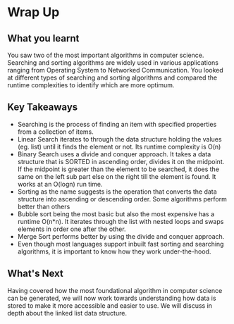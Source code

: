 # Wrap Up

## What you learnt
You saw two of the most important algorithms in computer science. Searching and sorting algorithms are widely used in various applications ranging from Operating System to Networked Communication. You looked at different types of searching and sorting algorithms and compared the runtime complexities to identify which are more optimum.

## Key Takeaways
- Searching is the process of finding an item with specified properties from a
collection of items.
- Linear Search iterates to through the data structure holding the values (eg. list) until it finds the element or not. Its runtime complexity is O(n)
- Binary Search uses a divide and conquer approach. It takes a data structure that is SORTED in ascending order, divides it on the midpoint. If the midpoint is greater than the element to be searched, it does the same on the left sub part else on the right till the element is found. It works at an O(logn) run time.
- Sorting as the name suggests is the operation that converts the data structure into ascending or descending order. Some algorithms perform better than others
- Bubble sort being the most basic but also the most expensive has a runtime O(n*n). It iterates through the list with nested loops and swaps elements in order one after the other.
- Merge Sort performs better by using the divide and conquer approach.
- Even though most languages support inbuilt fast sorting and searching algorithms, it is important to know how they work under-the-hood.

## What's Next

Having covered how the most foundational algorithm in computer science can be generated, we will now work towards understanding how data is stored to make it more accessible and easier to use. We will discuss in depth about the linked list data structure.
